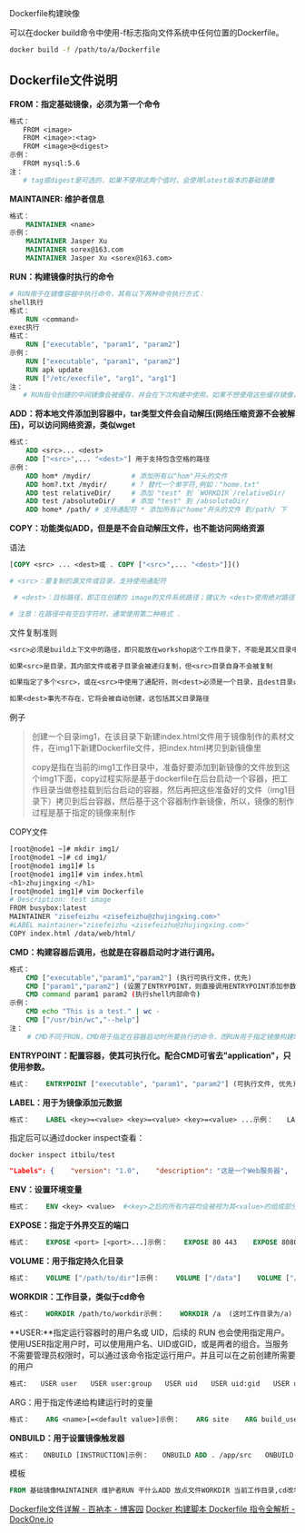 Dockerfile构建映像

可以在docker build命令中使用-f标志指向文件系统中任何位置的Dockerfile。

```bash
docker build -f /path/to/a/Dockerfile
```

## Dockerfile文件说明

**FROM：指定基础镜像，必须为第一个命令**

```dockerfile
格式：
　　FROM <image>
　　FROM <image>:<tag>
　　FROM <image>@<digest>
示例：
　　FROM mysql:5.6
注：
　　# tag或digest是可选的，如果不使用这两个值时，会使用latest版本的基础镜像
```

**MAINTAINER: 维护者信息**

```dockerfile
格式：
    MAINTAINER <name>
示例：
    MAINTAINER Jasper Xu
    MAINTAINER sorex@163.com
    MAINTAINER Jasper Xu <sorex@163.com>
```

**RUN：构建镜像时执行的命令**

```dockerfile
# RUN用于在镜像容器中执行命令，其有以下两种命令执行方式：
shell执行
格式：
    RUN <command>
exec执行
格式：
    RUN ["executable", "param1", "param2"]
示例：
    RUN ["executable", "param1", "param2"]
    RUN apk update
    RUN ["/etc/execfile", "arg1", "arg1"]
注：
　　# RUN指令创建的中间镜像会被缓存，并会在下次构建中使用。如果不想使用这些缓存镜像，可以在构建时指定--no-cache参数，如：docker build --no-cache

```

**ADD：将本地文件添加到容器中，tar类型文件会自动解压(网络压缩资源不会被解压)，可以访问网络资源，类似wget**

```dockerfile
格式：
    ADD <src>... <dest>
    ADD ["<src>",... "<dest>"] 用于支持包含空格的路径
示例：
    ADD hom* /mydir/          # 添加所有以"hom"开头的文件
    ADD hom?.txt /mydir/      # ? 替代一个单字符,例如："home.txt"
    ADD test relativeDir/     # 添加 "test" 到 `WORKDIR`/relativeDir/
    ADD test /absoluteDir/    # 添加 "test" 到 /absoluteDir/
    ADD home* /path/ # 支持通配符 * 添加所有以"home"开头的文件 到/path/ 下
```

**COPY：功能类似ADD，但是是不会自动解压文件，也不能访问网络资源**

语法

```dockerfile
[COPY <src> ... <dest>或 . COPY ["<src>",... "<dest>"]]()

# <src>：要复制的源文件或目录，支持使用通配符

 # <dest>：目标路径，即正在创建的 image的文件系统路径；建议为 <dest>使用绝对路径，<dest>绝对路径为镜像中的路径，而不是宿主机的路径。否则， COPY指定则以 WORKDIR为其起始路径

# 注意：在路径中有空白字符时，通常使用第二种格式 .
```

文件复制准则

```dockerfile
<src>必须是build上下文中的路径，即只能放在workshop这个工作目录下，不能是其父目录中的文件

如果<src>是目录，其内部文件或者子目录会被递归复制，但<src>目录自身不会被复制

如果指定了多个<src>，或在<src>中使用了通配符，则<dest>必须是一个目录，且dest目录必须以/结尾

如果<dest>事先不存在，它将会被自动创建，这包括其父目录路径
```

例子

> 创建一个目录img1，在该目录下新建index.html文件用于镜像制作的素材文件，在img1下新建Dockerfile文件，把index.html拷贝到新镜像里
>
> copy是指在当前的img1工作目录中，准备好要添加到新镜像的文件放到这个img1下面，copy过程实际是基于dockerfile在后台启动一个容器，把工作目录当做卷挂载到后台启动的容器，然后再把这些准备好的文件（img1目录下）拷贝到后台容器，然后基于这个容器制作新镜像，所以，镜像的制作过程是基于指定的镜像来制作

COPY文件

```bash
[root@node1 ~]# mkdir img1/
[root@node1 ~]# cd img1/
[root@node1 img1]# ls
[root@node1 img1]# vim index.html
<h1>zhujingxing </h1>
[root@node1 img1]# vim Dockerfile
# Description: test image
FROM busybox:latest
MAINTAINER "zisefeizhu <zisefeizhu@zhujingxing.com>"
#LABEL maintainer="zisefeizhu <zisefeizhu@zhujingxing.com>"
COPY index.html /data/web/html/

```

**CMD：构建容器后调用，也就是在容器启动时才进行调用。**

```dockerfile
格式：
    CMD ["executable","param1","param2"] (执行可执行文件，优先)
    CMD ["param1","param2"] (设置了ENTRYPOINT，则直接调用ENTRYPOINT添加参数)
    CMD command param1 param2 (执行shell内部命令)
示例：
    CMD echo "This is a test." | wc -
    CMD ["/usr/bin/wc","--help"]
注：
 　　# CMD不同于RUN，CMD用于指定在容器启动时所要执行的命令，而RUN用于指定镜像构建时所要执行的命令。
```

**ENTRYPOINT：配置容器，使其可执行化。配合CMD可省去"application"，只使用参数。**

```dockerfile
格式：    ENTRYPOINT ["executable", "param1", "param2"] (可执行文件, 优先)    ENTRYPOINT command param1 param2 (shell内部命令)示例：    FROM ubuntu    ENTRYPOINT ["top", "-b"]    CMD ["-c"]注：　　　# ENTRYPOINT与CMD非常类似，不同的是通过docker run# 执行的命令不会覆盖ENTRYPOINT，而docker run# 命令中指定的任何参数，都会被当做参数再次传递给ENTRYPOINT。Dockerfile中只允许有一个ENTRYPOINT命令，多指定时会覆盖前面的设置，而只执行最后的ENTRYPOINT指令。
```

**LABEL：用于为镜像添加元数据**

```dockerfile
格式：    LABEL <key>=<value> <key>=<value> <key>=<value> ...示例：　　LABEL version="1.0" description="这是一个Web服务器" by="IT笔录"注：　　# 使用LABEL指定元数据时，一条LABEL指定可以指定一或多条元数据，指定多条元数据时不同元数据之间通过空格分隔。推荐将所有的元数据通过一条LABEL指令指定，以免生成过多的中间镜像。
```

指定后可以通过docker inspect查看：

```shell
docker inspect itbilu/test
```

```json
"Labels": {    "version": "1.0",    "description": "这是一个Web服务器",    "by": "IT笔录"},
```

**ENV：设置环境变量**

```dockerfile
格式：    ENV <key> <value>  #<key>之后的所有内容均会被视为其<value>的组成部分，因此，一次只能设置一个变量    ENV <key>=<value> ...  #可以设置多个变量，每个变量为一个"<key>=<value>"的键值对，如果<key>中包含空格，可以使用\来进行转义，也可以通过""来进行标示；另外，反斜线也可以用于续行示例：    ENV myName John Doe    ENV myDog Rex The Dog    ENV myCat=fluffy    ENV version 1.0.0    ENV version=1.0.0    # 可以通过 ${key} 在其它指令中来引用变量，如 ${version} 。我们也可以通过 docker run 中的 -e <ENV> 来动态赋值。
```

**EXPOSE：指定于外界交互的端口**

```dockerfile
格式：    EXPOSE <port> [<port>...]示例：    EXPOSE 80 443    EXPOSE 8080    EXPOSE 11211/tcp 11211/udp注：　　# EXPOSE并不会让容器的端口访问到主机。要使其可访问，需要在docker run# 运行容器时通过-p来发布这些端口，或通过-P# 参数来发布EXPOSE导出的所有端口
```

**VOLUME：用于指定持久化目录**

```dockerfile
格式：    VOLUME ["/path/to/dir"]示例：    VOLUME ["/data"]    VOLUME ["/var/www", "/var/log/apache2", "/etc/apache2"注：　　# 一个卷可以存在于一个或多个容器的指定目录，该目录可以绕过联合文件系统，并具有以下功能：1 卷可以容器间共享和重用2 容器并不一定要和其它容器共享卷3 修改卷后会立即生效4 对卷的修改不会对镜像产生影响5 卷会一直存在，直到没有任何容器在使用它
```

**WORKDIR：工作目录，类似于cd命令**

```dockerfile
格式：    WORKDIR /path/to/workdir示例：    WORKDIR /a  (这时工作目录为/a)    WORKDIR b  (这时工作目录为/a/b)    WORKDIR c  (这时工作目录为/a/b/c)注：　　# 通过WORKDIR设置工作目录后，Dockerfile中其后的命令RUN、CMD、ENTRYPOINT、ADD、COPY等命令都会在该目录下执行。在使用docker run# 运行容器时，可以通过-w参数覆盖构建时所设置的工作目录。
```

**USER:**指定运行容器时的用户名或 UID，后续的 RUN 也会使用指定用户。使用USER指定用户时，可以使用用户名、UID或GID，或是两者的组合。当服务不需要管理员权限时，可以通过该命令指定运行用户。并且可以在之前创建所需要的用户

```dockerfile
格式:　　USER user　　USER user:group　　USER uid　　USER uid:gid　　USER user:gid　　USER uid:group 示例：　　USER www 注：　　# 使用USER指定用户后，Dockerfile中其后的命令RUN、CMD、ENTRYPOINT都将使用该用户。镜像构建完成后，通过docker run运行容器时，可以通过-u参数来覆盖所指定的用户。
```

ARG：用于指定传递给构建运行时的变量

```dockerfile
格式：    ARG <name>[=<default value>]示例：    ARG site    ARG build_user=www    # 通过 docker run 中的 --build-arg <key>=<value> 来动态赋值，不指定将使用其默认值。
```

**ONBUILD：用于设置镜像触发器**

```dockerfile
格式：　　ONBUILD [INSTRUCTION]示例：　　ONBUILD ADD . /app/src　　ONBUILD RUN /usr/local/bin/python-build --dir /app/src注：　　# 当所构建的镜像被用做其它镜像的基础镜像，该镜像中的触发器将会被钥触发
```



模板

```dockerfile
FROM 基础镜像MAINTAINER 维护者RUN 干什么ADD 放点文件WORKDIR 当前工作目录,cd改名了VOLUME 目录挂载EXPOSE 端口RUN 
```

[Dockerfile文件详解 - 百衲本 - 博客园](https://www.cnblogs.com/panwenbin-logs/p/8007348.html)
[Docker 构建脚本 Dockerfile 指令全解析 - DockOne.io](http://dockone.io/article/9404)